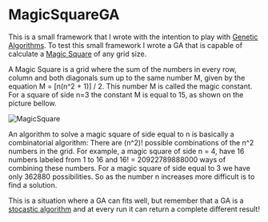 # MagicSquareGA

This is a small framework that I wrote with the intention to play with [Genetic Algorithms](https://en.wikipedia.org/wiki/Genetic_algorithm). To test this small framework I wrote a GA that is capable of calculate a [Magic Square](https://en.wikipedia.org/wiki/Magic_square) of any grid size. 

A Magic Square is a grid where the sum of the numbers in every row, column and both diagonals sum up to the same number M, given by the equation M = [n(n^2 + 1)] / 2. This number M is called the magic constant. For a square of side n=3 the constant M is equal to 15, as shown on the picture bellow.

![ MagicSquare ](https://upload.wikimedia.org/wikipedia/commons/e/e4/Magicsquareexample.svg)

An algorithm to solve a magic square of side equal to n is basically a combinatorial algorithm: There are (n^2)! possible combinations of the n^2 numbers in the grid. For example, a magic square of side n = 4, have 16 numbers labeled from 1 to 16 and 16! = 20922789888000 ways of combining these numbers. For a magic square of side equal to 3 we have only 362880 possibilities. So as the number n increases more difficult is to find a solution.

This is a situation where a GA can fits well, but remember that a GA is a [stocastic algorithm](https://en.wikipedia.org/wiki/Stochastic_optimization) and at every run it can return a complete different result!

